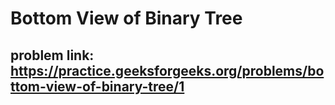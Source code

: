 # Bottom View of Binary Tree


## problem link: https://practice.geeksforgeeks.org/problems/bottom-view-of-binary-tree/1

